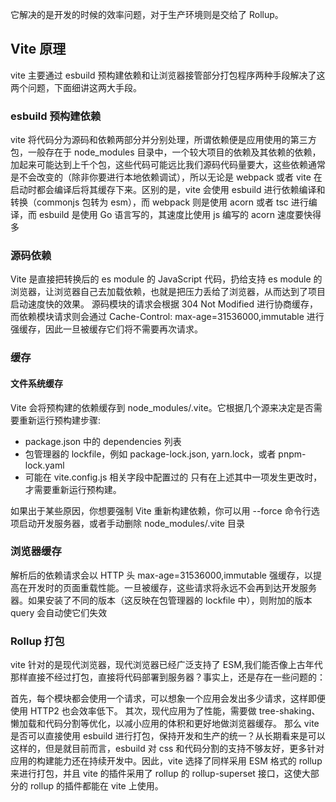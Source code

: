 它解决的是开发的时候的效率问题，对于生产环境则是交给了 Rollup。

## Vite 原理

vite 主要通过 esbuild 预构建依赖和让浏览器接管部分打包程序两种手段解决了这两个问题，下面细讲这两大手段。

### esbuild 预构建依赖

vite 将代码分为源码和依赖两部分并分别处理，所谓依赖便是应用使用的第三方包，一般存在于 node_modules 目录中，一个较大项目的依赖及其依赖的依赖，加起来可能达到上千个包，这些代码可能远比我们源码代码量要大，这些依赖通常是不会改变的（除非你要进行本地依赖调试），所以无论是 webpack 或者 vite 在启动时都会编译后将其缓存下来。区别的是，vite 会使用 esbuild 进行依赖编译和转换（commonjs 包转为 esm），而 webpack 则是使用 acorn 或者 tsc 进行编译，而 esbuild 是使用 Go 语言写的，其速度比使用 js 编写的 acorn 速度要快得多

### 源码依赖

Vite 是直接把转换后的 es module 的 JavaScript 代码，扔给支持 es module 的浏览器，让浏览器自己去加载依赖，也就是把压力丢给了浏览器，从而达到了项目启动速度快的效果。
源码模块的请求会根据 304 Not Modified 进行协商缓存，而依赖模块请求则会通过 Cache-Control: max-age=31536000,immutable 进行强缓存，因此一旦被缓存它们将不需要再次请求。

### 缓存

#### 文件系统缓存

Vite 会将预构建的依赖缓存到 node_modules/.vite。它根据几个源来决定是否需要重新运行预构建步骤:

- package.json 中的 dependencies 列表
- 包管理器的 lockfile，例如 package-lock.json, yarn.lock，或者 pnpm-lock.yaml
- 可能在 vite.config.js 相关字段中配置过的
  只有在上述其中一项发生更改时，才需要重新运行预构建。

如果出于某些原因，你想要强制 Vite 重新构建依赖，你可以用 --force 命令行选项启动开发服务器，或者手动删除 node_modules/.vite 目录

### 浏览器缓存

解析后的依赖请求会以 HTTP 头 max-age=31536000,immutable 强缓存，以提高在开发时的页面重载性能。一旦被缓存，这些请求将永远不会再到达开发服务器。如果安装了不同的版本（这反映在包管理器的 lockfile 中），则附加的版本 query 会自动使它们失效

### Rollup 打包

vite 针对的是现代浏览器，现代浏览器已经广泛支持了 ESM,我们能否像上古年代那样直接不经过打包，直接将代码部署到服务器？事实上，还是存在一些问题的：

首先，每个模块都会使用一个请求，可以想象一个应用会发出多少请求，这样即便使用 HTTP2 也会效率低下。
其次，现代应用为了性能，需要做 tree-shaking、懒加载和代码分割等优化，以减小应用的体积和更好地做浏览器缓存。
那么 vite 是否可以直接使用 esbuild 进行打包，保持开发和生产的统一？从长期看来是可以这样的，但是就目前而言，esbuild 对 css 和代码分割的支持不够友好，更多针对应用的构建能力还在持续开发中。因此，vite 选择了同样采用 ESM 格式的 rollup 来进行打包，并且 vite 的插件采用了 rollup 的 rollup-superset 接口，这使大部分的 rollup 的插件都能在 vite 上使用。
